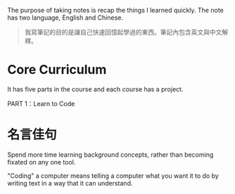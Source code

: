 The purpose of taking notes is recap the things I learned quickly. The note has two language, English and Chinese.
> 我寫筆記的目的是讓自己快速回憶起學過的東西。筆記內包含英文與中文解釋。

# Core Curriculum
It has five parts in the course and each course has a project.

PART 1：Learn to Code





# 名言佳句

Spend more time learning background concepts, rather than becoming fixated on any one tool.

"Coding" a computer means telling a computer what you want it to do by writing text in a way that it can understand.





